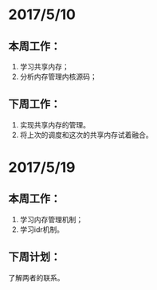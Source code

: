 # 2017/5/10

## 本周工作：
1. 学习共享内存；
2. 分析内存管理内核源码；

## 下周工作：
1. 实现共享内存的管理。
2. 将上次的调度和这次的共享内存试着融合。



# 2017/5/19

## 本周工作：
1. 学习内存管理机制；
2. 学习idr机制。

## 下周计划：
了解两者的联系。
